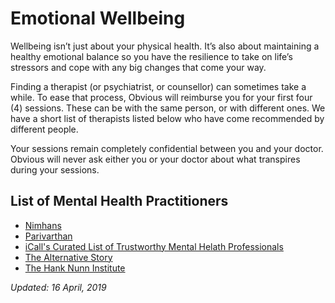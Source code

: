# Emotional Wellbeing

Wellbeing isn’t just about your physical health. It’s also about maintaining a healthy emotional balance so you have the resilience to take on life’s stressors and cope with any big changes that come your way.

Finding a therapist (or psychiatrist, or counsellor) can sometimes take a while. To ease that process, Obvious will reimburse you for your first four (4) sessions. These can be with the same person, or with different ones. We have a short list of therapists listed below who have come recommended by different people.

Your sessions remain completely confidential between you and your doctor. Obvious will never ask either you or your doctor about what transpires during your sessions.

## List of Mental Health Practitioners

* [Nimhans](http://www.nimhans.ac.in/online-appointments-opd)
* [Parivarthan](http://www.parivarthan.org/)
* [iCall's Curated List of Trustworthy Mental Helath Professionals](https://docs.google.com/spreadsheets/u/1/d/1pzckT6ns2H1IlmwYwJa8EnBh_1u3gRA9cEOoA4zfilc/htmlview#)
* [The Alternative Story](http://alternativestory.in/)
* [The Hank Nunn Institute](http://hanknunninstitute.com/)

_Updated: 16 April, 2019_